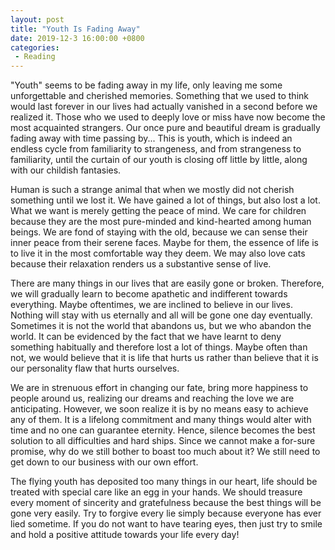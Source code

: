```yaml
---
layout: post
title: "Youth Is Fading Away"
date: 2019-12-3 16:00:00 +0800
categories: 
 - Reading
---
```


"Youth" seems to be fading away in my life, only leaving me some unforgettable and cherished memories. Something that we used to think would last forever in our lives had actually vanished in a second before we realized it. Those who we used to deeply love or miss have now become the most acquainted strangers. Our once pure and beautiful dream is gradually fading away with time passing by... This is youth, which is indeed an endless cycle from familiarity to strangeness, and from strangeness to familiarity, until the curtain of our youth is closing off little by little, along with our childish fantasies.

<!-- more -->

Human is such a strange animal that when we mostly did not cherish something until we lost it. We have gained a lot of things, but also lost a lot. What we want is merely getting the peace of mind. We care for children because they are the most pure-minded and kind-hearted among human beings. We are fond of staying with the old, because we can sense their inner peace from their serene faces. Maybe for them, the essence of life is to live it in the most comfortable way they deem. We may also love cats because their relaxation renders us a substantive sense of live.

There are many things in our lives that are easily gone or broken. Therefore, we will gradually learn to become apathetic and indifferent towards everything. Maybe oftentimes, we are inclined to believe in our lives. Nothing will stay with us eternally and all will be gone one day eventually. Sometimes it is not the world that abandons us, but we who abandon the world. It can be evidenced by the fact that we have learnt to deny something habitually and therefore lost a lot of things. Maybe often than not, we would believe that it is life that hurts us rather than believe that it is our personality flaw that hurts ourselves.

We are in strenuous effort in changing our fate, bring more happiness to people around us, realizing our dreams and reaching the love we are anticipating. However, we soon realize it is by no means easy to achieve any of them. It is a lifelong commitment and many things would alter with time and no one can guarantee eternity. Hence, silence becomes the best solution to all difficulties and hard ships. Since we cannot make a for-sure promise, why do we still bother to boast too much about it? We still need to get down to our business with our own effort.

The flying youth has deposited too many things in our heart, life should be treated with special care like an egg in your hands. We should treasure every moment of sincerity and gratefulness because the best things will be gone very easily. Try to forgive every lie simply because everyone has ever lied sometime. If you do not want to have tearing eyes, then just try to smile and hold a positive attitude towards your life every day!
